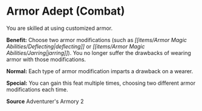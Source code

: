 ﻿---
cssclass: [feats]

---
# Armor Adept (Combat)

You are skilled at using customized armor.

**Benefit:** Choose two armor modifications (such as _[[items/Armor Magic Abilities/Deflecting|deflecting]]_ or _[[items/Armor Magic Abilities/Jarring|jarring]]_). You no longer suffer the drawbacks of wearing armor with those modifications.

**Normal:** Each type of armor modification imparts a drawback on a wearer.

**Special:** You can gain this feat multiple times, choosing two different armor modifications each time.

**Source** Adventurer's Armory 2